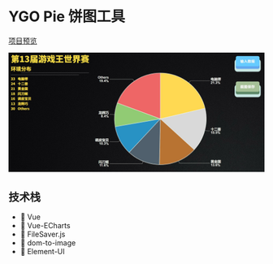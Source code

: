 # YGO Pie 饼图工具

[项目预览](https://deanlightning.github.io/ygo-pie/#/)

![Preview](./docs/preview.jpg)

## 技术栈

- :hammer: Vue
- :hammer: Vue-ECharts
- :hammer: FileSaver.js
- :hammer: dom-to-image
- :hammer: Element-UI

